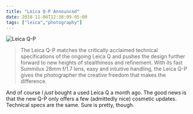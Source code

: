 ```yaml
---
title: "Leica Q-P Announced"
date: 2018-11-06T12:38:09-05:00
tags: ["leica","photography"]
---
```


![Leica Q-P](/img/2018/leica-q-p-1.jpg)

> The Leica Q-P matches the critically acclaimed technical specifications of the ongoing Leica Q and pushes the design further
> forward to new heights of stealthiness and refinement. With its fast Summilux 28mm f/1.7 lens, easy and intuitive handling, the
> Leica Q-P gives the photographer the creative freedom that makes the difference.

And of course I _just_ bought a used Leica Q a month ago. The good news is that the new Q-P only offers a few (admittedly nice) cosmetic updates. Technical specs are the same. Sure is pretty, though.
